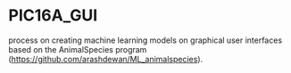 # PIC16A_GUI
process on creating machine learning models on graphical user interfaces based on the AnimalSpecies program (https://github.com/arashdewan/ML_animalspecies).
